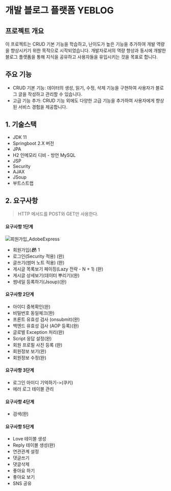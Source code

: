 # 개발 블로그 플랫폼 YEBLOG

## 프로젝트 개요

이 프로젝트는 CRUD 기본 기능을 학습하고, 난이도가 높은 기능을 추가하여 개발 역량을 향상시키기 위한 목적으로 시작되었습니다. 개발자로서의 역량 향상과 동시에 개발한 블로그 플랫폼을 통해 지식을 공유하고 사용자들을 유입시키는 것을 목표로 합니다.

## 주요 기능

- CRUD 기본 기능: 데이터의 생성, 읽기, 수정, 삭제 기능을 구현하여 사용자가 블로그 글을 작성하고 관리할 수 있습니다.
- 고급 기능 추가: CRUD 기능 외에도 다양한 고급 기능을 추가하여 사용자에게 향상된 서비스 경험을 제공합니다.


## 1. 기술스택
- JDK 11
- Springboot 2.X 버전
- JPA
- H2 인메모리 디비 - 방언 MySQL
- JSP
- Security
- AJAX
- JSoup
- 부트스트랩
## 2. 요구사항
> HTTP 메서드를 POST와 GET만 사용한다.
#### 요구사항 1단계
![회원가입_AdobeExpress](https://github.com/KORYEcan/corepractice2/assets/79830029/b4e33ba9-1752-429b-b8bb-8fe6e6f14559)
- 회원가입(**_완_**) 1
- 로그인(Security 적용) (완)
- 글쓰기(썸머 노트 적용) (완)
- 게시글 목록보기 페이징(Lazy 전략 - N + 1) (완)
- 게시글 상세보기(데이터 뿌리기)(완)
- 썸네일 등록하기(Jsoup)(완)
#### 요구사항 2단계
- 아이디 중복확인(완)
- 비밀번호 동일체크(완)
- 프론트 유효성 검사 (onsubmit)(완)
- 백엔드 유효성 검사 (AOP 등록)(완)
- 글로벌 Exception 처리(완)
- Script 응답 설정(완)
- 회원 프로필 사진 등록 (완)
- 회원정보 보기(완)
- 회원정보 수정(완)
#### 요구사항 3단계
- 로그인 아이디 기억하기->(쿠키)
- 에러 로그 테이블 관리
#### 요구사항 4단계
- 검색(완)
#### 요구사항 5단계 
- Love 테이블 생성
- Reply 테이블 생성(완)
- 연관관계 설정
- 댓글쓰기
- 댓글삭제
- 좋아요 하기
- 좋아요 보기
- SNS 공유


